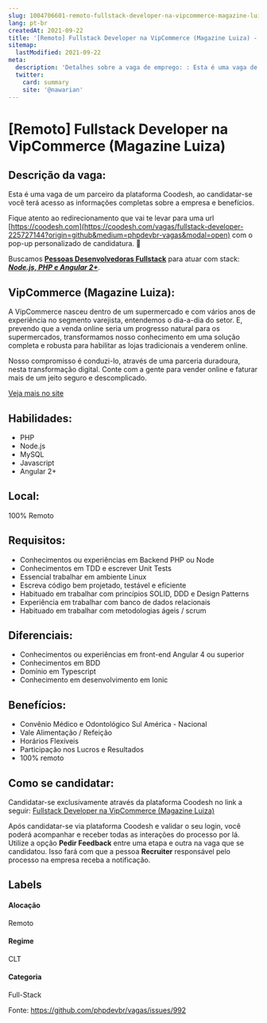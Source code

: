 ```yaml
---
slug: 1004706601-remoto-fullstack-developer-na-vipcommerce-magazine-luiza
lang: pt-br
createdAt: 2021-09-22
title: '[Remoto] Fullstack Developer na VipCommerce (Magazine Luiza) - Vaga de Emprego'
sitemap:
  lastModified: 2021-09-22
meta:
  description: 'Detalhes sobre a vaga de emprego: : Esta é uma vaga de um parceiro da plataforma Coodesh, ao candidatar-se você terá acesso as informações completas sobre a empresa e benefícios.  Fique atento ao redirecionamento que vai te levar para uma url [https://coodesh.com](https://coodesh.com/vagas/fullstack-developer-225727144?origin=github&medium=phpdevbr-vagas&modal=open) com o pop-up personalizado de candidatura. 👋 <p>Buscamos <strong><ins>Pessoas Desenvolvedoras Fullstack</ins></strong> para atuar com stack: <strong><em><ins>Node.js, PHP e Angular 2+</ins></em></strong>.&nbsp;&nbsp;</p>'
  twitter:
    card: summary
    site: '@nawarian'
---
```


# [Remoto] Fullstack Developer na VipCommerce (Magazine Luiza)

## Descrição da vaga: 
Esta é uma vaga de um parceiro da plataforma Coodesh, ao candidatar-se você terá acesso as informações completas sobre a empresa e benefícios.


Fique atento ao redirecionamento que vai te levar para uma url [https://coodesh.com](https://coodesh.com/vagas/fullstack-developer-225727144?origin=github&medium=phpdevbr-vagas&modal=open) com o pop-up personalizado de candidatura. 👋
<p>Buscamos <strong><ins>Pessoas Desenvolvedoras Fullstack</ins></strong> para atuar com stack: <strong><em><ins>Node.js, PHP e Angular 2+</ins></em></strong>.&nbsp;&nbsp;</p>

## VipCommerce (Magazine Luiza): 
 <p>A VipCommerce nasceu dentro de um supermercado e com vários anos de experiência no segmento varejista, entendemos o dia-a-dia do setor. E, prevendo que a venda online seria um progresso natural para os supermercados, transformamos nosso conhecimento em uma solução completa e robusta para habilitar as lojas tradicionais a venderem online.</p>

<p>Nosso compromisso é conduzi-lo, através de uma parceria duradoura, nesta transformação digital. Conte com a gente para vender online e faturar mais de um jeito seguro e descomplicado.<br></p><a href='https://coodesh.com/empresas/vipcommerce'>Veja mais no site</a>

 ## Habilidades: 
 - PHP 
- Node.js 
- MySQL 
- Javascript 
- Angular 2+
## Local: 
 100% Remoto
## Requisitos: 
 - Conhecimentos ou experiências em Backend PHP ou Node 
- Conhecimentos em TDD e escrever Unit Tests 
- Essencial trabalhar em ambiente Linux 
- Escreva código bem projetado, testável e eficiente 
- Habituado em trabalhar com princípios SOLID, DDD e Design Patterns 
- Experiência em trabalhar com banco de dados relacionais 
- Habituado em trabalhar com metodologias ágeis / scrum
## Diferenciais: 
 - Conhecimentos ou experiências em front-end Angular 4 ou superior 
- Conhecimentos em BDD 
- Domínio em Typescript 
- Conhecimento em desenvolvimento em Ionic
## Benefícios: 
 - Convênio Médico e Odontológico Sul América - Nacional 
- Vale Alimentação / Refeição 
- Horários Flexíveis 
- Participação nos Lucros e Resultados 
- 100% remoto
## Como se candidatar:
Candidatar-se exclusivamente através da plataforma Coodesh no link a seguir: [Fullstack Developer na VipCommerce (Magazine Luiza)](https://coodesh.com/vagas/fullstack-developer-225727144?origin=github&medium=phpdevbr-vagas&modal=open)


Após candidatar-se via plataforma Coodesh e validar o seu login, você poderá acompanhar e receber todas as interações do processo por lá. Utilize a opção **Pedir Feedback** entre uma etapa e outra na vaga que se candidatou. Isso fará com que a pessoa **Recruiter** responsável pelo processo na empresa receba a notificação.
## Labels
#### Alocação
Remoto
#### Regime
CLT
#### Categoria
Full-Stack

Fonte: https://github.com/phpdevbr/vagas/issues/992